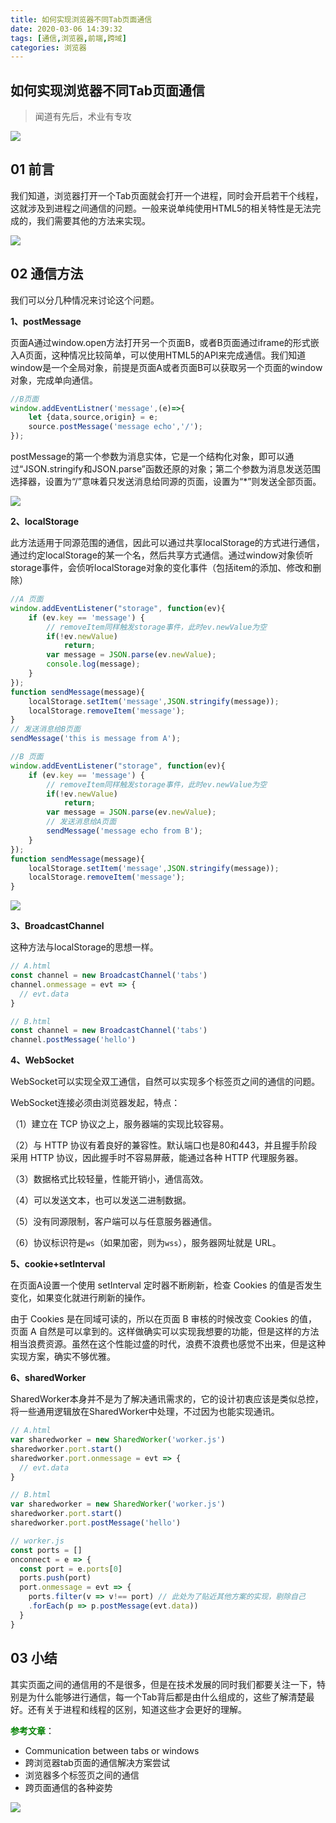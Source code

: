```yaml
---
title: 如何实现浏览器不同Tab页面通信
date: 2020-03-06 14:39:32
tags: [通信,浏览器,前端,跨域]
categories: 浏览器
---
```


## 如何实现浏览器不同Tab页面通信

>  闻道有先后，术业有专攻

![](../common/1.gif)



## 01 前言



我们知道，浏览器打开一个Tab页面就会打开一个进程，同时会开启若干个线程，这就涉及到进程之间通信的问题。一般来说单纯使用HTML5的相关特性是无法完成的，我们需要其他的方法来实现。

![](./img/2.png)



## 02 通信方法



我们可以分几种情况来讨论这个问题。

**1、postMessage**

页面A通过window.open方法打开另一个页面B，或者B页面通过iframe的形式嵌入A页面，这种情况比较简单，可以使用HTML5的API来完成通信。我们知道window是一个全局对象，前提是页面A或者页面B可以获取另一个页面的window对象，完成单向通信。

```javascript
//B页面
window.addEventListner('message',(e)=>{
    let {data,source,origin} = e;
    source.postMessage('message echo','/');
});
```



postMessage的第一个参数为消息实体，它是一个结构化对象，即可以通过“JSON.stringify和JSON.parse”函数还原的对象；第二个参数为消息发送范围选择器，设置为“/”意味着只发送消息给同源的页面，设置为“*”则发送全部页面。

![](./img/1.png)

**2、localStorage**

此方法适用于同源范围的通信，因此可以通过共享localStorage的方式进行通信，通过约定localStorage的某一个名，然后共享方式通信。通过window对象侦听storage事件，会侦听localStorage对象的变化事件（包括item的添加、修改和删除）

```javascript
//A 页面
window.addEventListener("storage", function(ev){
    if (ev.key == 'message') {
        // removeItem同样触发storage事件，此时ev.newValue为空
        if(!ev.newValue)
            return;
        var message = JSON.parse(ev.newValue);
        console.log(message);
    }
});
function sendMessage(message){
    localStorage.setItem('message',JSON.stringify(message));
    localStorage.removeItem('message');
}
// 发送消息给B页面
sendMessage('this is message from A');
```

```javascript
//B 页面
window.addEventListener("storage", function(ev){
    if (ev.key == 'message') {
        // removeItem同样触发storage事件，此时ev.newValue为空
        if(!ev.newValue)
            return;
        var message = JSON.parse(ev.newValue);
        // 发送消息给A页面
        sendMessage('message echo from B');
    }
});
function sendMessage(message){
    localStorage.setItem('message',JSON.stringify(message));
    localStorage.removeItem('message');
}
```

![](./img/3.png)



**3、BroadcastChannel**

这种方法与localStorage的思想一样。

```javascript
// A.html
const channel = new BroadcastChannel('tabs')
channel.onmessage = evt => {
  // evt.data
}

// B.html
const channel = new BroadcastChannel('tabs')
channel.postMessage('hello')
```



**4、WebSocket**

WebSocket可以实现全双工通信，自然可以实现多个标签页之间的通信的问题。

WebSocket连接必须由浏览器发起，特点：

（1）建立在 TCP 协议之上，服务器端的实现比较容易。

（2）与 HTTP 协议有着良好的兼容性。默认端口也是80和443，并且握手阶段采用 HTTP 协议，因此握手时不容易屏蔽，能通过各种 HTTP 代理服务器。

（3）数据格式比较轻量，性能开销小，通信高效。

（4）可以发送文本，也可以发送二进制数据。

（5）没有同源限制，客户端可以与任意服务器通信。

（6）协议标识符是`ws`（如果加密，则为`wss`），服务器网址就是 URL。



**5、cookie+setInterval**

在页面A设置一个使用 setInterval 定时器不断刷新，检查 Cookies 的值是否发生变化，如果变化就进行刷新的操作。

由于 Cookies 是在同域可读的，所以在页面 B 审核的时候改变 Cookies 的值，页面 A 自然是可以拿到的。这样做确实可以实现我想要的功能，但是这样的方法相当浪费资源。虽然在这个性能过盛的时代，浪费不浪费也感觉不出来，但是这种实现方案，确实不够优雅。



**6、sharedWorker**

SharedWorker本身并不是为了解决通讯需求的，它的设计初衷应该是类似总控，将一些通用逻辑放在SharedWorker中处理，不过因为也能实现通讯。

```javascript
// A.html
var sharedworker = new SharedWorker('worker.js')
sharedworker.port.start()
sharedworker.port.onmessage = evt => {
  // evt.data
}

// B.html
var sharedworker = new SharedWorker('worker.js')
sharedworker.port.start()
sharedworker.port.postMessage('hello')

// worker.js
const ports = []
onconnect = e => {
  const port = e.ports[0]
  ports.push(port)
  port.onmessage = evt => {
    ports.filter(v => v!== port) // 此处为了贴近其他方案的实现，剔除自己
    .forEach(p => p.postMessage(evt.data))
  }
}
```



## 03 小结



其实页面之间的通信用的不是很多，但是在技术发展的同时我们都要关注一下，特别是为什么能够进行通信，每一个Tab背后都是由什么组成的，这些了解清楚最好。还有关于进程和线程的区别，知道这些才会更好的理解。



**<font color="green">参考文章</font>**：

- Communication between tabs or windows
- 跨浏览器tab页面的通信解决方案尝试
- 浏览器多个标签页之间的通信
- 跨页面通信的各种姿势



![](../common/2.gif)